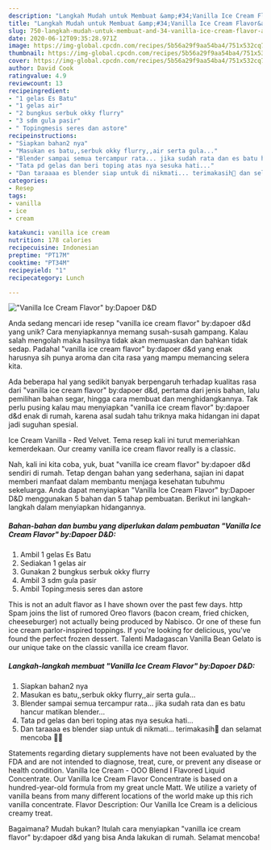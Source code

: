 ```yaml
---
description: "Langkah Mudah untuk Membuat &amp;#34;Vanilla Ice Cream Flavor&amp;#34; by:Dapoer D&amp;amp;D Anti Gagal"
title: "Langkah Mudah untuk Membuat &amp;#34;Vanilla Ice Cream Flavor&amp;#34; by:Dapoer D&amp;amp;D Anti Gagal"
slug: 750-langkah-mudah-untuk-membuat-and-34-vanilla-ice-cream-flavor-and-34-by-dapoer-d-and-amp-d-anti-gagal
date: 2020-06-12T09:35:28.971Z
image: https://img-global.cpcdn.com/recipes/5b56a29f9aa54ba4/751x532cq70/vanilla-ice-cream-flavor-bydapoer-dd-foto-resep-utama.jpg
thumbnail: https://img-global.cpcdn.com/recipes/5b56a29f9aa54ba4/751x532cq70/vanilla-ice-cream-flavor-bydapoer-dd-foto-resep-utama.jpg
cover: https://img-global.cpcdn.com/recipes/5b56a29f9aa54ba4/751x532cq70/vanilla-ice-cream-flavor-bydapoer-dd-foto-resep-utama.jpg
author: David Cook
ratingvalue: 4.9
reviewcount: 13
recipeingredient:
- "1 gelas Es Batu"
- "1 gelas air"
- "2 bungkus serbuk okky flurry"
- "3 sdm gula pasir"
- " Topingmesis seres dan astore"
recipeinstructions:
- "Siapkan bahan2 nya"
- "Masukan es batu,,serbuk okky flurry,,air serta gula..."
- "Blender sampai semua tercampur rata... jika sudah rata dan es batu hancur matikan blender..."
- "Tata pd gelas dan beri toping atas nya sesuka hati..."
- "Dan taraaaa es blender siap untuk di nikmati... terimakasih🙏 dan selamat mencoba 👩‍🍳"
categories:
- Resep
tags:
- vanilla
- ice
- cream

katakunci: vanilla ice cream 
nutrition: 178 calories
recipecuisine: Indonesian
preptime: "PT17M"
cooktime: "PT34M"
recipeyield: "1"
recipecategory: Lunch

---
```



![&#34;Vanilla Ice Cream Flavor&#34; by:Dapoer D&amp;D](https://img-global.cpcdn.com/recipes/5b56a29f9aa54ba4/751x532cq70/vanilla-ice-cream-flavor-bydapoer-dd-foto-resep-utama.jpg)

Anda sedang mencari ide resep &#34;vanilla ice cream flavor&#34; by:dapoer d&amp;d yang unik? Cara menyiapkannya memang susah-susah gampang. Kalau salah mengolah maka hasilnya tidak akan memuaskan dan bahkan tidak sedap. Padahal &#34;vanilla ice cream flavor&#34; by:dapoer d&amp;d yang enak harusnya sih punya aroma dan cita rasa yang mampu memancing selera kita.

Ada beberapa hal yang sedikit banyak berpengaruh terhadap kualitas rasa dari &#34;vanilla ice cream flavor&#34; by:dapoer d&amp;d, pertama dari jenis bahan, lalu pemilihan bahan segar, hingga cara membuat dan menghidangkannya. Tak perlu pusing kalau mau menyiapkan &#34;vanilla ice cream flavor&#34; by:dapoer d&amp;d enak di rumah, karena asal sudah tahu triknya maka hidangan ini dapat jadi suguhan spesial.

Ice Cream Vanilla - Red Velvet. Tema resep kali ini turut memeriahkan kemerdekaan. Our creamy vanilla ice cream flavor really is a classic.


Nah, kali ini kita coba, yuk, buat &#34;vanilla ice cream flavor&#34; by:dapoer d&amp;d sendiri di rumah. Tetap dengan bahan yang sederhana, sajian ini dapat memberi manfaat dalam membantu menjaga kesehatan tubuhmu sekeluarga. Anda dapat menyiapkan &#34;Vanilla Ice Cream Flavor&#34; by:Dapoer D&amp;D menggunakan 5 bahan dan 5 tahap pembuatan. Berikut ini langkah-langkah dalam menyiapkan hidangannya.

<!--inarticleads1-->

##### Bahan-bahan dan bumbu yang diperlukan dalam pembuatan &#34;Vanilla Ice Cream Flavor&#34; by:Dapoer D&amp;D:

1. Ambil 1 gelas Es Batu
1. Sediakan 1 gelas air
1. Gunakan 2 bungkus serbuk okky flurry
1. Ambil 3 sdm gula pasir
1. Ambil  Toping:mesis seres dan astore


This is not an adult flavor as I have shown over the past few days. http Spam joins the list of rumored Oreo flavors (bacon cream, fried chicken, cheeseburger) not actually being produced by Nabisco. Or one of these fun ice cream parlor-inspired toppings. If you&#39;re looking for delicious, you&#39;ve found the perfect frozen dessert. Talenti Madagascan Vanilla Bean Gelato is our unique take on the classic vanilla ice cream flavor. 

<!--inarticleads2-->

##### Langkah-langkah membuat &#34;Vanilla Ice Cream Flavor&#34; by:Dapoer D&amp;D:

1. Siapkan bahan2 nya
1. Masukan es batu,,serbuk okky flurry,,air serta gula...
1. Blender sampai semua tercampur rata... jika sudah rata dan es batu hancur matikan blender...
1. Tata pd gelas dan beri toping atas nya sesuka hati...
1. Dan taraaaa es blender siap untuk di nikmati... terimakasih🙏 dan selamat mencoba 👩‍🍳


Statements regarding dietary supplements have not been evaluated by the FDA and are not intended to diagnose, treat, cure, or prevent any disease or health condition. Vanilla Ice Cream - OOO Blend I Flavored Liquid Concentrate. Our Vanilla Ice Cream Flavor Concentrate is based on a hundred-year-old formula from my great uncle Matt. We utilize a variety of vanilla beans from many different locations of the world make up this rich vanilla concentrate. Flavor Description: Our Vanilla Ice Cream is a delicious creamy treat. 

Bagaimana? Mudah bukan? Itulah cara menyiapkan &#34;vanilla ice cream flavor&#34; by:dapoer d&amp;d yang bisa Anda lakukan di rumah. Selamat mencoba!
